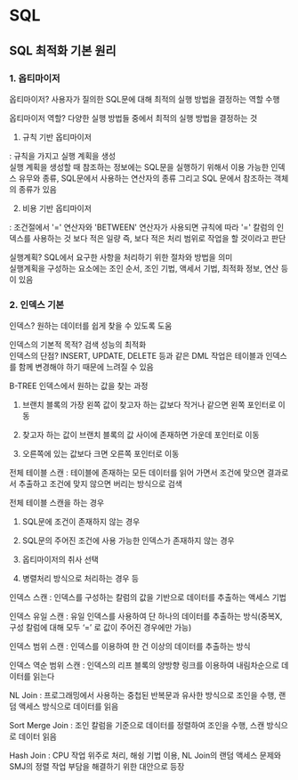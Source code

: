 # SQL  
  
## SQL 최적화 기본 원리  
  
### 1. 옵티마이저  
  
옵티마이저? 사용자가 질의한 SQL문에 대해 최적의 실행 방법을 결정하는 역할 수행  
  
옵티마이저 역할? 다양한 실행 방법들 중에서 최적의 실행 방법을 결정하는 것  
  
1. 규칙 기반 옵티마이저  
  
: 규칙을 가지고 실행 계획을 생성  
실행 계획을 생성할 때 참조하는 정보에는 SQL문을 실행하기 위해서 이용 가능한 인덱스 유무와 종류, SQL문에서 사용하는 연산자의 종류 그리고 SQL 문에서 참조하는 객체의 종류가 있음  
  
2. 비용 기반 옵티마이저  
  
: 조건절에서 '=' 연산자와 'BETWEEN' 연산자가 사용되면 규칙에 따라 '=' 칼럼의 인덱스를 사용하는 것 보다 적은 일량 즉, 보다 적은 처리 범위로 작업을 할 것이라고 판단  
  
실행계획? SQL에서 요구한 사항을 처리하기 위한 절차와 방법을 의미  
실행계획을 구성하는 요소에는 조인 순서, 조인 기법, 액세서 기법, 최적화 정보, 연산 등이 있음  
  
### 2. 인덱스 기본  
  
인덱스? 원하는 데이터를 쉽게 찾을 수 있도록 도움  
  
인덱스의 기본적 목적? 검색 성능의 최적화  
인덱스의 단점? INSERT, UPDATE, DELETE 등과 같은 DML 작업은 테이블과 인덱스를 함께 변경해야 하기 때문에 느려질 수 있음  
  
B-TREE 인덱스에서 원하는 값을 찾는 과정  
  
1. 브랜치 블록의 가장 왼쪽 값이 찾고자 하는 값보다 작거나 같으면 왼쪽 포인터로 이동  
  
2. 찾고자 하는 값이 브랜치 블록의 값 사이에 존재하면 가운데 포인터로 이동  
  
3. 오른쪽에 있는 값보다 크면 오른쪽 포인터로 이동  
  
전체 테이블 스캔  : 테이블에 존재하는 모든 데이터를 읽어 가면서 조건에 맞으면 결과로서 추출하고 조건에 맞지 않으면 버리는 방식으로 검색  
  
전체 테이블 스캔을 하는 경우  
  
1. SQL문에 조건이 존재하지 않는 경우  
  
2. SQL문의 주어진 조건에 사용 가능한 인덱스가 존재하지 않는 경우  
  
3. 옵티마이저의 취사 선택  
  
4. 병렬처리 방식으로 처리하는 경우 등  
  
인덱스 스캔  : 인덱스를 구성하는 칼럼의 값을 기반으로 데이터를 추출하는 액세스 기법  
  
인덱스 유일 스캔  : 유일 인덱스를 사용하여 단 하나의 데이터를 추출하는 방식(중복X, 구성 칼럼에 대해 모두 ‘=’ 로 값이 주어진 경우에만 가능)  
  
인덱스 범위 스캔  : 인덱스를 이용하여 한 건 이상의 데이터를 추출하는 방식  
  
인덱스 역순 범위 스캔 : 인덱스의 리프 블록의 양방향 링크를 이용하여 내림차순으로 데이터를 읽는다
  
NL Join  : 프로그래밍에서 사용하는 중첩된 반복문과 유사한 방식으로 조인을 수행, 랜덤 액세스 방식으로 데이터를 읽음  
  
Sort Merge Join  : 조인 칼럼을 기준으로 데이터를 정렬하여 조인을 수행, 스캔 방식으로 데이터 읽음  
  
Hash Join  : CPU 작업 위주로 처리, 해슁 기법 이용, NL Join의 랜덤 액세스 문제와 SMJ의 정렬 작업 부담을 해결하기 위한 대안으로 등장    
